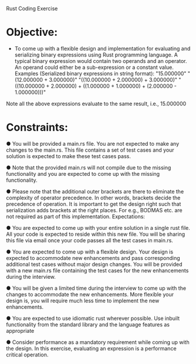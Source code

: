 Rust Coding Exercise

# Objective:
- To come up with a flexible design and implementation for evaluating and serializing binary
expressions using Rust programming language. A typical binary expression would contain
two operands and an operator. An operand could either be a sub-expression or a constant
value.
Examples (Serialized binary expressions in string format):
"15.000000"
"(12.000000 + 3.000000)"
"((10.000000 + 2.000000) + 3.000000)"
"((10.000000 + 2.000000) + ((1.000000 + 1.000000) + (2.000000 - 1.000000)))"

Note all the above expressions evaluate to the same result, i.e., 15.000000

# Constraints:

● You will be provided a main.rs file. You are not expected to make any changes to the
main.rs. This file contains a set of test cases and your solution is expected to make
these test cases pass.

● Note that the provided main.rs will not compile due to the missing functionality and you
are expected to come up with the missing functionality.

● Please note that the additional outer brackets are there to eliminate the complexity of
operator precedence. In other words, brackets decide the precedence of operation. It
is important to get the design right such that serialization adds brackets at the right
places. For e.g., BODMAS etc. are not required as part of this implementation.
Expectations:

● You are expected to come up with your entire solution in a single rust file. All your
code is expected to reside within this new file. You will be sharing this file via email
once your code passes all the test cases in main.rs.

● You are expected to come up with a flexible design. Your design is expected to
accommodate new enhancements and pass corresponding additional test cases
without major design changes. You will be provided with a new main.rs file containing
the test cases for the new enhancements during the interview.

● You will be given a limited time during the interview to come up with the changes to
accommodate the new enhancements. More flexible your design is, you will require
much less time to implement the new enhancements.

● You are expected to use idiomatic rust wherever possible. Use inbuilt functionality from
the standard library and the language features as appropriate

● Consider performance as a mandatory requirement while coming up with the design.
In this exercise, evaluating an expression is a performance critical operation.